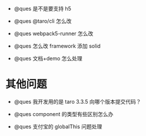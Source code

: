- @ques 是不是要支持 h5

- @ques @taro/cli 怎么改

- @ques webpack5-runner 怎么改

- @ques 怎么改 framework 添加 solid

- @ques 文档+demo 怎么处理

# 其他问题

- @ques 我开发用的是 taro 3.3.5 向哪个版本提交代码？

- @ques component 的类型有些区别怎么办

- @ques 支付宝的 globalThis 问题处理
